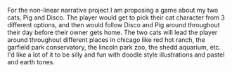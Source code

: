 For the non-linear narrative project I am proposing a game about my two cats, Pig and Disco. The player would get to pick their cat character from 3 different options, and then would follow Disco and Pig around throughout their day before their owner gets home. The two cats will lead the player around throughout different places in chicago like red hot ranch, the garfield park conservatory, the lincoln park zoo, the shedd aquarium, etc. I'd like a lot of it to be silly and fun with doodle style illustrations and pastel and earth tones.
